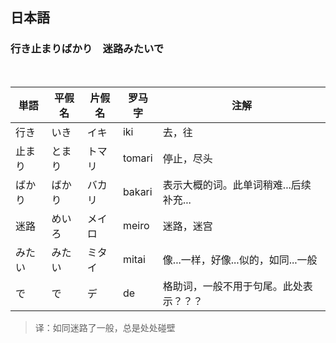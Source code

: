 
## 日本語

### 行き止まりばかり　迷路みたいで

<br>

| 単語   | 平假名 | 片假名 | 罗马字 | 注解                                   |
| ------ | ------ | ------ | ------ | -------------------------------------- |
| 行き   | いき   | イキ   | iki    | 去，往                                 |
| 止まり | とまり | トマリ | tomari | 停止，尽头                             |
| ばかり | ばかり | バカリ | bakari | 表示大概的词。此单词稍难...后续补充... |
| 迷路   | めいろ | メイロ | meiro  | 迷路，迷宫                             |
| みたい | みたい | ミタイ | mitai  | 像...一样，好像...似的，如同...一般    |
| で     | で     | デ     | de     | 格助词，一般不用于句尾。此处表示？？？ |

> 译：如同迷路了一般，总是处处碰壁

